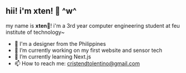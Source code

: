 ## hii! i'm xten! 👋 ^w^

my name is **xten**🌻! i'm a 3rd year computer engineering student at feu institute of technology~

- 🎨 I'm a designer from the Philippines
- 🔭 I’m currently working on my first website and sensor tech
- 🌱 I’m currently learning Next.js
- 📫 How to reach me: [cristendtolentino@gmail.com](cristendtolentino@gmail.com)
<!--- 👯 I’m looking to collaborate on ...
- 🤔 I’m looking for help with ...
- 💬 Ask me about ...
- 😄 Pronouns: ...
- ⚡ Fun fact: ...

[![xtenlei's GitHub stats](https://github-readme-stats.vercel.app/api?username=xtenlei)](https://github.com/xtenlei/github-readme-stats)

![Top Langs](https://github-readme-stats.vercel.app/api/top-langs/?username=xtenlei&layout=compact)

![Top Langs](https://github-readme-stats.vercel.app/api/top-langs/?username=xtenlei&hide_progress=true)

-->
